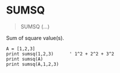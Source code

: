# SUMSQ

> SUMSQ (...)

Sum of square value(s).

```
A = [1,2,3]
print sumsq(1,2,3)      ' 1^2 + 2^2 + 3^2
print sumsq(A)
print sumsq(A,1,2,3)
```

